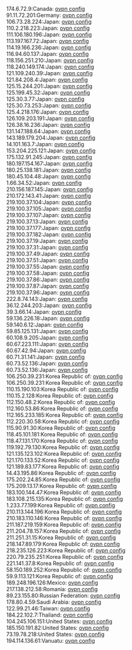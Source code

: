 174.6.72.9:Canada: [ovpn config](vpn/174_6_72_9.ovpn)  
91.11.72.201:Germany: [ovpn config](vpn/91_11_72_201.ovpn)  
106.73.28.224:Japan: [ovpn config](vpn/106_73_28_224.ovpn)  
110.2.218.223:Japan: [ovpn config](vpn/110_2_218_223.ovpn)  
111.106.180.196:Japan: [ovpn config](vpn/111_106_180_196.ovpn)  
113.197.167.72:Japan: [ovpn config](vpn/113_197_167_72.ovpn)  
114.19.166.236:Japan: [ovpn config](vpn/114_19_166_236.ovpn)  
116.94.60.137:Japan: [ovpn config](vpn/116_94_60_137.ovpn)  
118.156.251.210:Japan: [ovpn config](vpn/118_156_251_210.ovpn)  
118.240.149.174:Japan: [ovpn config](vpn/118_240_149_174.ovpn)  
121.109.240.39:Japan: [ovpn config](vpn/121_109_240_39.ovpn)  
121.84.208.4:Japan: [ovpn config](vpn/121_84_208_4.ovpn)  
125.15.244.201:Japan: [ovpn config](vpn/125_15_244_201.ovpn)  
125.199.45.32:Japan: [ovpn config](vpn/125_199_45_32.ovpn)  
125.30.3.77:Japan: [ovpn config](vpn/125_30_3_77.ovpn)  
125.30.73.253:Japan: [ovpn config](vpn/125_30_73_253.ovpn)  
125.4.218.176:Japan: [ovpn config](vpn/125_4_218_176.ovpn)  
126.109.203.191:Japan: [ovpn config](vpn/126_109_203_191.ovpn)  
126.38.16.236:Japan: [ovpn config](vpn/126_38_16_236.ovpn)  
131.147.188.64:Japan: [ovpn config](vpn/131_147_188_64.ovpn)  
143.189.179.204:Japan: [ovpn config](vpn/143_189_179_204.ovpn)  
14.101.163.7:Japan: [ovpn config](vpn/14_101_163_7.ovpn)  
153.204.225.121:Japan: [ovpn config](vpn/153_204_225_121.ovpn)  
175.132.91.245:Japan: [ovpn config](vpn/175_132_91_245.ovpn)  
180.197.154.167:Japan: [ovpn config](vpn/180_197_154_167.ovpn)  
180.25.138.181:Japan: [ovpn config](vpn/180_25_138_181.ovpn)  
180.45.104.48:Japan: [ovpn config](vpn/180_45_104_48.ovpn)  
1.66.34.52:Japan: [ovpn config](vpn/1_66_34_52.ovpn)  
210.156.187.145:Japan: [ovpn config](vpn/210_156_187_145.ovpn)  
210.172.143.41:Japan: [ovpn config](vpn/210_172_143_41.ovpn)  
219.100.37.104:Japan: [ovpn config](vpn/219_100_37_104.ovpn)  
219.100.37.105:Japan: [ovpn config](vpn/219_100_37_105.ovpn)  
219.100.37.107:Japan: [ovpn config](vpn/219_100_37_107.ovpn)  
219.100.37.13:Japan: [ovpn config](vpn/219_100_37_13.ovpn)  
219.100.37.177:Japan: [ovpn config](vpn/219_100_37_177.ovpn)  
219.100.37.182:Japan: [ovpn config](vpn/219_100_37_182.ovpn)  
219.100.37.19:Japan: [ovpn config](vpn/219_100_37_19.ovpn)  
219.100.37.31:Japan: [ovpn config](vpn/219_100_37_31.ovpn)  
219.100.37.49:Japan: [ovpn config](vpn/219_100_37_49.ovpn)  
219.100.37.51:Japan: [ovpn config](vpn/219_100_37_51.ovpn)  
219.100.37.55:Japan: [ovpn config](vpn/219_100_37_55.ovpn)  
219.100.37.58:Japan: [ovpn config](vpn/219_100_37_58.ovpn)  
219.100.37.86:Japan: [ovpn config](vpn/219_100_37_86.ovpn)  
219.100.37.87:Japan: [ovpn config](vpn/219_100_37_87.ovpn)  
219.100.37.96:Japan: [ovpn config](vpn/219_100_37_96.ovpn)  
222.8.74.143:Japan: [ovpn config](vpn/222_8_74_143.ovpn)  
36.12.244.203:Japan: [ovpn config](vpn/36_12_244_203.ovpn)  
39.3.66.14:Japan: [ovpn config](vpn/39_3_66_14.ovpn)  
59.136.226.18:Japan: [ovpn config](vpn/59_136_226_18.ovpn)  
59.140.6.12:Japan: [ovpn config](vpn/59_140_6_12.ovpn)  
59.85.125.131:Japan: [ovpn config](vpn/59_85_125_131.ovpn)  
60.108.9.205:Japan: [ovpn config](vpn/60_108_9_205.ovpn)  
60.67.223.111:Japan: [ovpn config](vpn/60_67_223_111.ovpn)  
60.67.42.94:Japan: [ovpn config](vpn/60_67_42_94.ovpn)  
60.71.31.141:Japan: [ovpn config](vpn/60_71_31_141.ovpn)  
60.73.52.136:Japan: [ovpn config](vpn/60_73_52_136.ovpn)  
60.73.52.136:Japan: [ovpn config](vpn/60_73_52_136.ovpn)  
106.250.39.231:Korea Republic of: [ovpn config](vpn/106_250_39_231.ovpn)  
106.250.39.231:Korea Republic of: [ovpn config](vpn/106_250_39_231.ovpn)  
110.15.190.103:Korea Republic of: [ovpn config](vpn/110_15_190_103.ovpn)  
110.15.2.128:Korea Republic of: [ovpn config](vpn/110_15_2_128.ovpn)  
112.150.48.2:Korea Republic of: [ovpn config](vpn/112_150_48_2.ovpn)  
112.160.53.86:Korea Republic of: [ovpn config](vpn/112_160_53_86.ovpn)  
112.165.233.185:Korea Republic of: [ovpn config](vpn/112_165_233_185.ovpn)  
112.220.30.58:Korea Republic of: [ovpn config](vpn/112_220_30_58.ovpn)  
115.90.91.30:Korea Republic of: [ovpn config](vpn/115_90_91_30.ovpn)  
118.45.101.181:Korea Republic of: [ovpn config](vpn/118_45_101_181.ovpn)  
118.47.131.170:Korea Republic of: [ovpn config](vpn/118_47_131_170.ovpn)  
119.192.79.130:Korea Republic of: [ovpn config](vpn/119_192_79_130.ovpn)  
121.135.123.102:Korea Republic of: [ovpn config](vpn/121_135_123_102.ovpn)  
121.170.133.52:Korea Republic of: [ovpn config](vpn/121_170_133_52.ovpn)  
121.189.83.177:Korea Republic of: [ovpn config](vpn/121_189_83_177.ovpn)  
14.43.195.86:Korea Republic of: [ovpn config](vpn/14_43_195_86.ovpn)  
175.202.24.85:Korea Republic of: [ovpn config](vpn/175_202_24_85.ovpn)  
175.209.13.17:Korea Republic of: [ovpn config](vpn/175_209_13_17.ovpn)  
183.100.144.47:Korea Republic of: [ovpn config](vpn/183_100_144_47.ovpn)  
183.108.215.135:Korea Republic of: [ovpn config](vpn/183_108_215_135.ovpn)  
1.233.77.199:Korea Republic of: [ovpn config](vpn/1_233_77_199.ovpn)  
210.113.144.196:Korea Republic of: [ovpn config](vpn/210_113_144_196.ovpn)  
210.183.110.146:Korea Republic of: [ovpn config](vpn/210_183_110_146.ovpn)  
211.187.219.159:Korea Republic of: [ovpn config](vpn/211_187_219_159.ovpn)  
211.204.78.157:Korea Republic of: [ovpn config](vpn/211_204_78_157.ovpn)  
211.251.31.15:Korea Republic of: [ovpn config](vpn/211_251_31_15.ovpn)  
218.147.89.179:Korea Republic of: [ovpn config](vpn/218_147_89_179.ovpn)  
218.235.126.223:Korea Republic of: [ovpn config](vpn/218_235_126_223.ovpn)  
220.79.235.251:Korea Republic of: [ovpn config](vpn/220_79_235_251.ovpn)  
221.141.37.8:Korea Republic of: [ovpn config](vpn/221_141_37_8.ovpn)  
58.150.189.252:Korea Republic of: [ovpn config](vpn/58_150_189_252.ovpn)  
59.9.113.121:Korea Republic of: [ovpn config](vpn/59_9_113_121.ovpn)  
189.248.196.126:Mexico: [ovpn config](vpn/189_248_196_126.ovpn)  
217.138.212.58:Romania: [ovpn config](vpn/217_138_212_58.ovpn)  
89.23.155.80:Russian Federation: [ovpn config](vpn/89_23_155_80.ovpn)  
178.80.4.59:Saudi Arabia: [ovpn config](vpn/178_80_4_59.ovpn)  
122.99.21.46:Taiwan: [ovpn config](vpn/122_99_21_46.ovpn)  
184.22.102.7:Thailand: [ovpn config](vpn/184_22_102_7.ovpn)  
104.245.106.151:United States: [ovpn config](vpn/104_245_106_151.ovpn)  
185.150.191.82:United States: [ovpn config](vpn/185_150_191_82.ovpn)  
73.19.78.218:United States: [ovpn config](vpn/73_19_78_218.ovpn)  
194.114.136.61:Vanuatu: [ovpn config](vpn/194_114_136_61.ovpn)  
